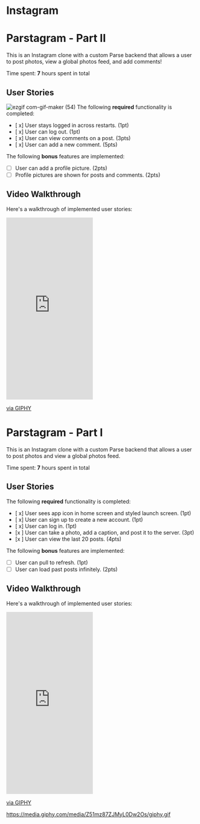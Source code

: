 # Instagram
# Parstagram - Part II

This is an Instagram clone with a custom Parse backend that allows a user to post photos, view a global photos feed, and add comments!

Time spent: **7** hours spent in total

## User Stories
![ezgif com-gif-maker (54)](https://user-images.githubusercontent.com/73797804/176781960-61601196-8256-4085-a2a1-ecd2f7471367.gif)
The following **required** functionality is completed:

- [ x] User stays logged in across restarts. (1pt)
- [ x] User can log out. (1pt)
- [ x] User can view comments on a post. (3pts)
- [ x] User can add a new comment. (5pts)

The following **bonus** features are implemented:

- [ ] User can add a profile picture. (2pts)
- [ ] Profile pictures are shown for posts and comments. (2pts)

## Video Walkthrough

Here's a walkthrough of implemented user stories:

<iframe src="https://giphy.com/embed/gt1zFtZAFF0NP8fvW6" width="229" height="480" frameBorder="0" class="giphy-embed" allowFullScreen></iframe><p><a href="https://giphy.com/gifs/gt1zFtZAFF0NP8fvW6">via GIPHY</a></p>


# Parstagram - Part I

This is an Instagram clone with a custom Parse backend that allows a user to post photos and view a global photos feed.

Time spent: **7** hours spent in total

## User Stories

The following **required** functionality is completed:

- [ x] User sees app icon in home screen and styled launch screen. (1pt)
- [ x] User can sign up to create a new account. (1pt)
- [ x] User can log in. (1pt)
- [x ] User can take a photo, add a caption, and post it to the server. (3pt)
- [x ] User can view the last 20 posts. (4pts)

The following **bonus** features are implemented:

- [ ] User can pull to refresh. (1pt)
- [ ] User can load past posts infinitely. (2pts)

## Video Walkthrough

Here's a walkthrough of implemented user stories:


<iframe src="https://giphy.com/embed/Z51mz87ZJMyL0Dw2Os" width="229" height="480" frameBorder="0" class="giphy-embed" allowFullScreen></iframe><p><a href="https://giphy.com/gifs/Z51mz87ZJMyL0Dw2Os">via GIPHY</a></p>

https://media.giphy.com/media/Z51mz87ZJMyL0Dw2Os/giphy.gif
